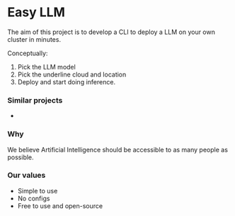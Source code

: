 # Easy LLM 

The aim of this project is to develop a CLI to deploy a LLM on your own cluster in minutes.

Conceptually:

1. Pick the LLM model
2. Pick the underline cloud and location
3. Deploy and start doing inference.


### Similar projects

- 

### Why

We believe Artificial Intelligence should be accessible to as many people as possible.

### Our values

- Simple to use
- No configs
- Free to use and open-source